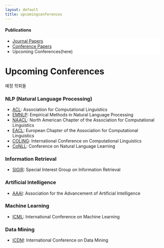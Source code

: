 ```yaml
---
layout: default
title: upcomingconferences
---
```

 <h4>Publications</h4>
 <div class="linklink" style = "background-color:#ffffff;border-radius:0 15px">
          <ul class="posts-list">
            <li class="post-link">
		    <a class="post-title" href="https://youngjoongko.github.io/Publications/journalpapers/">Journal Papers</a>
            </li>
            <li class="post-link">
                    <a class="post-title" href="https://youngjoongko.github.io/Publications/conferencepapers/">Conference Papers</a>
            </li>
            <li>Upcoming Conferences(here)
            </li>
          </ul>
  </div>

<div class="post">
  <h1 class="pageTitle">Upcoming Conferences</h1>	
  <p class="meta">예정 학회들</p>
  <h3>NLP (Natural Language Processing)</h3>
  <ul>
	<li><a href="http://www.aclweb.org/">ACL</a>: Association for Computational Linguistics</li>
  	<li><a href="http://conference.researchbib.com/?action=viewEventDetails&eventid=39025&uid=r45e47">EMNLP</a>: Empirical Methods in Natural Language Processing</li>
	<li><a href="http://naacl.org/">NAACL</a>: North American Chapter of the Association for Computational Linguistics</li>
	<li><a href="http://www.eacl.org/page.php?id=index">EACL</a>: European Chapter of the Association for Computational Linguistics</li>
	<li><a href="http://www.coling-2014.org/">COLING</a>: International Conference on Computational Linguistics</li>
	<li><a href="http://ifarm.nl/signll/conll/">CoNLL</a>: Conference on Natural Language Learning</li>
  </ul>
	
  <h3>Information Retrieval</h3>	
  <ul>
	<li><a href="http://sigir.org/">SIGIR</a>: Special Interest Group on Information Retrieval</li>
  </ul>
  
  <h3>Artificial Intelligence</h3>	
  <ul>
	<li><a href="http://www.aaai.org/home.html">AAAI</a>: Association for the Advancement of Artificial Intelligence</li>
  </ul>
  
  <h3>Machine Learning</h3>	
  <ul>
	<li><a href="http://icml.cc/2015/">ICML</a>: International Conference on Machine Learning</li>
  </ul>
  
  <h3>Data Mining</h3>	
  <ul>
	<li><a href="http://icdm2014.sfu.ca/home.html">ICDM</a>: International Conference on Data Mining</li>
  </ul>
